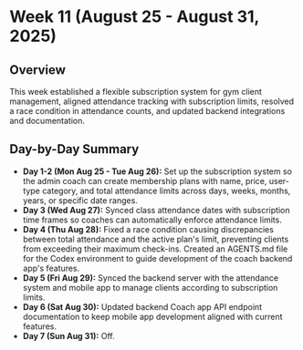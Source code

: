 # Week 11 (August 25 - August 31, 2025)

## Overview
This week established a flexible subscription system for gym client management, aligned attendance tracking with subscription limits, resolved a race condition in attendance counts, and updated backend integrations and documentation.

## Day-by-Day Summary
- **Day 1-2 (Mon Aug 25 - Tue Aug 26):** Set up the subscription system so the admin coach can create membership plans with name, price, user-type category, and total attendance limits across days, weeks, months, years, or specific date ranges.
- **Day 3 (Wed Aug 27):** Synced class attendance dates with subscription time frames so coaches can automatically enforce attendance limits.
- **Day 4 (Thu Aug 28):** Fixed a race condition causing discrepancies between total attendance and the active plan's limit, preventing clients from exceeding their maximum check-ins. Created an AGENTS.md file for the Codex environment to guide development of the coach backend app's features.
- **Day 5 (Fri Aug 29):** Synced the backend server with the attendance system and mobile app to manage clients according to subscription limits.
- **Day 6 (Sat Aug 30):** Updated backend Coach app API endpoint documentation to keep mobile app development aligned with current features.
- **Day 7 (Sun Aug 31):** Off.
